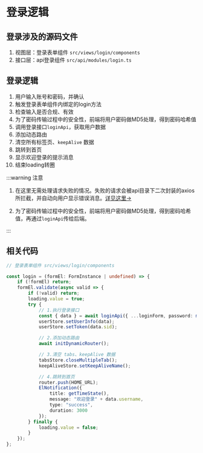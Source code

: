 # 登录逻辑

## 登录涉及的源码文件

1. 视图层：登录表单组件 `src/views/login/components`
2. 接口层：api登录组件 `src/api/modules/login.ts`



## 登录逻辑

1. 用户输入账号和密码，并确认
2. 触发登录表单组件内绑定的login方法
3. 检查输入是否合规、有效
4. 为了密码传输过程中的安全性，前端将用户密码做MD5处理，得到密码哈希值
5. 调用登录接口`loginApi`，获取用户数据
6. 添加动态路由
7. 清空所有标签页、`keepAlive` 数据
8. 跳转到首页
9. 显示欢迎登录的提示消息
10. 结束loading转圈



:::warning 注意

1. 在这里无需处理请求失败的情况。失败的请求会被api目录下二次封装的axios所拦截，并自动向用户显示错误消息。[详见这里→](https://charwind.top/docs/CQU/guide/request.html)

2. 为了密码传输过程中的安全性，前端将用户密码做MD5处理，得到密码哈希值，再通过`loginApi`传给后端。

:::



## 相关代码

```typescript
// 登录表单组件 src/views/login/components

const login = (formEl: FormInstance | undefined) => {
    if (!formEl) return;
    formEl.validate(async valid => {
        if (!valid) return;
        loading.value = true;
        try {
            // 1.执行登录接口
            const { data } = await loginApi({ ...loginForm, password: md5(loginForm.password) });
            userStore.setUserInfo(data);
            userStore.setToken(data.sid);

            // 2.添加动态路由
            await initDynamicRouter();

            // 3.清空 tabs、keepAlive 数据
            tabsStore.closeMultipleTab();
            keepAliveStore.setKeepAliveName();

            // 4.跳转到首页
            router.push(HOME_URL);
            ElNotification({
                title: getTimeState(),
                message: "欢迎登录" + data.username,
                type: "success",
                duration: 3000
            });
        } finally {
            loading.value = false;
        }
    });
};
```

